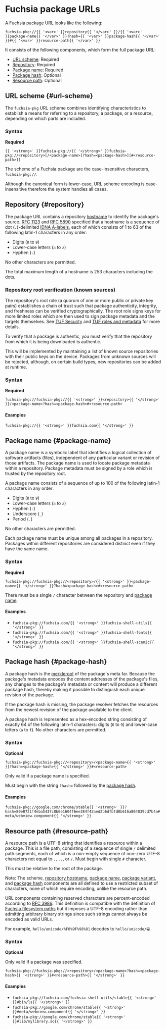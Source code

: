 # Fuchsia package URLs

A Fuchsia package URL looks like the following:

```
fuchsia-pkg://{{ '<var>' }}repository{{ '</var>' }}/{{ '<var>' }}package-name{{ '</var>' }}?hash={{ '<var>' }}package-hash{{ '</var>' }}#{{ '<var>' }}resource-path{{ '</var>' }}
```

It consists of the following components, which form the full package URL:

* [URL scheme](#url-scheme): Required
* [Repository](#repository): Required
* [Package name](#package-name): Required
* [Package hash](#package-hash): Optional
* [Resource path](#resource-path): Optional

## URL scheme {#url-scheme}

The `fuchsia-pkg` URL scheme combines identifying characteristics to
establish a means for referring to a repository, a package, or a
resource, depending on which parts are included.

### Syntax

**Required**

```
{{ '<strong>' }}fuchsia-pkg://{{ '</strong>' }}fuchsia-pkg://<repository>[/<package-name>[?hash=<package-hash>][#<resource-path>]]
```

The scheme of a Fuchsia package are the case-insensitive characters, `fuchsia-pkg://`.

Although the canonical form is lower-case, URL scheme encoding is case-insensitive therefore
the system handles all cases.

## Repository {#repository}

The package URL contains a repository [hostname] to identify the package's
source. [RFC 1123] and [RFC 5890] specified that a hostname is a sequence of dot
(`.`)-delimited [IDNA A-labels], each of which consists of 1 to 63 of the
following latin-1 characters in any order:

* Digits (`0` to `9`)
* Lower-case letters (`a` to `z`)
* Hyphen (`-`)

No other characters are permitted.

The total maximum length of a hostname is 253 characters including the dots.

### Repository root verification (known sources)

The repository's root role (a quorum of one or more public or private key pairs)
establishes a chain of trust such that package authenticity, integrity, and
freshness can be verified cryptographically. The root role signs keys for more
limited roles which are then used to sign package metadata and the targets
themselves. See [TUF Security][TUF Security] and
[TUF roles and metadata][TUF METADATA] for more details.

To verify that a package is authentic, you must verify that the repository
from which it is being downloaded is authentic.

This will be implemented by maintaining a list of known source repositories
with their public keys on the device. Packages from unknown sources will
be rejected, although, on certain build types, new repositories can be added
at runtime.

### Syntax

**Required**

```
fuchsia-pkg://fuchsia-pkg://{{ '<strong>' }}<repository>{{ '</strong>' }}/<package-name>?hash=<package-hash>#<resource-path>
```

#### Examples

`fuchsia-pkg://{{ '<strong>' }}fuchsia.com{{ '</strong>' }}`

## Package name {#package-name}

A package name is a symbolic label that identifies a logical collection of
software artifacts (files), independent of any particular variant or revision
of those artifacts. The package name is used to locate package metadata within
a repository. Package metadata must be signed by a role which is trusted by
the repository root.

A package name consists of a sequence of up to 100 of the following latin-1
characters in any order:

* Digits (`0` to `9`)
* Lower-case letters (`a` to `z`)
* Hyphen (`-`)
* Underscore (`_`)
* Period (`.`)

No other characters are permitted.

Each package name must be unique among all packages in a repository.
Packages within different repositories are considered distinct even
if they have the same name.

### Syntax

**Required**

```
fuchsia-pkg://fuchsia-pkg://<repository>/{{ '<strong>' }}<package-name>{{ '</strong>' }}?hash=<package-hash>#<resource-path>
```

There must be a single `/` character between the repository and [package name](#package-name).

#### Examples

* `fuchsia-pkg://fuchsia.com/{{ '<strong>' }}fuchsia-shell-utils{{ '</strong>' }}`
* `fuchsia-pkg://fuchsia.com/{{ '<strong>' }}fuchsia-shell-fonts{{ '</strong>' }}`
* `fuchsia-pkg://fuchsia.com/{{ '<strong>' }}fuchsia-shell-scenic{{ '</strong>' }}`

## Package hash {#package-hash}

A package hash is the [merkleroot] of the package's meta.far.  Because the
package's metadata encodes the content addresses of the package's files, any
changes to the package's metadata or content will produce a different package
hash, thereby making it possible to distinguish each unique revision of the
package.

If the package hash is missing, the package resolver fetches the resources
from the newest revision of the package available to the client.

A package hash is represented as a hex-encoded string consisting of exactly 64
of the following latin-1 characters: digits (`0` to `9`) and lower-case letters
(`a` to `f`).  No other characters are permitted.

### Syntax

**Optional**

```
fuchsia-pkg://fuchsia-pkg://<repository>/<package-name>{{ '<strong>' }}?hash=<package-hash>{{ '</strong>' }}#<resource-path>
```

Only valid if a package name is specified.

Must begin with the string `?hash=` followed by the [package hash](#package-hash).

#### Examples

`fuchsia-pkg://google.com/chrome/stable{{ '<strong>' }}?hash=80e8721f4eba5437c8b6e1604f6ee384f42aed2b6dfbfd0b616a864839cd7b4a#meta/webview.component{{ '</strong>' }}`

## Resource path {#resource-path}

A resource path is a UTF-8 string that identifies a resource within a package.
This is a file path, consisting of a sequence of single `/` delimited
path segments, each of which is a non-empty sequence of non-zero UTF-8
characters not equal to `.`, `..`, or `/`. Must begin with single `#` character.

This must be relative to the root of the package.

Note: The scheme, [repository hostname](#repository-hostname),
[package name](#package-name), [package variant](#package-variant), and [package
hash](#package-hash) components are all defined to use a restricted subset of
characters, none of which require encoding, unlike the resource path.

URL components containing reserved characters are percent-encoded according to
[RFC 3986]. This definition is compatible with the definition of [Fuchsia filesystem paths]
but it imposes a UTF-8 encoding rather than admitting arbitrary binary strings
since such strings cannot always be encoded as valid URLs.

For example, `hello/unicode/%F0%9F%98%81` decodes to `hello/unicode/😁`.

### Syntax

**Optional**

Only valid if a package was specified.

```
fuchsia-pkg://fuchsia-pkg://<repository>/<package-name>?hash=<package-hash>{{ '<strong>' }}#<resource-path>{{ '</strong>' }}
```

#### Examples

* `fuchsia-pkg://fuchsia.com/fuchsia-shell-utils/stable{{ '<strong>' }}#bin/ls{{ '</strong>' }}`
* `fuchsia-pkg://google.com/chrome/stable{{ '<strong>' }}#meta/webview.component{{ '</strong>' }}`
* `fuchsia-pkg://google.com/chrome/stable{{ '<strong>' }}#lib/mylibrary.so{{ '</strong>' }}`

<!--xrefs-->
[TUF Specification]: https://github.com/theupdateframework/specification/blob/HEAD/tuf-spec.md#4-document-formats
[TUF Security]: https://theupdateframework.github.io/security.html
[TUF Metadata]: https://theupdateframework.github.io/metadata.html
[hostname]: https://en.wikipedia.org/wiki/Hostname
[RFC 1123]: https://tools.ietf.org/html/rfc1123
[RFC 5890]: https://tools.ietf.org/html/rfc5890
[IDNA A-labels]: https://tools.ietf.org/html/rfc5890#section-2.3.2.1
[Fuchsia filesystem paths]: /docs/concepts/process/namespaces.md#object-relative-path-expressions
[RFC 3986]: https://tools.ietf.org/html/rfc3986#page-11
[merkleroot]: /docs/concepts/packages/merkleroot.md
